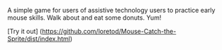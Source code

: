 A simple game for users of assistive technology users to practice early mouse skills. Walk about and eat some donuts. Yum!

[Try it out] (https://github.com/loretod/Mouse-Catch-the-Sprite/dist/index.html)